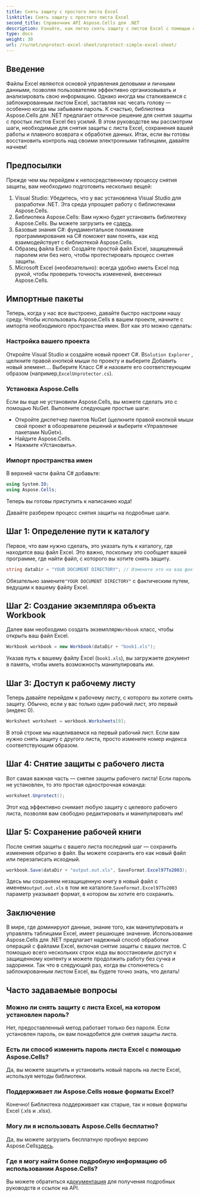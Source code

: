 ```yaml
---
title: Снять защиту с простого листа Excel
linktitle: Снять защиту с простого листа Excel
second_title: Справочник API Aspose.Cells для .NET
description: Узнайте, как легко снять защиту с листов Excel с помощью Aspose.Cells for .NET с помощью этого пошагового руководства. Восстановите доступ к своим данным в кратчайшие сроки.
type: docs
weight: 30
url: /ru/net/unprotect-excel-sheet/unprotect-simple-excel-sheet/
---
```

## Введение

Файлы Excel являются основой управления деловыми и личными данными, позволяя пользователям эффективно организовывать и анализировать свою информацию. Однако иногда мы сталкиваемся с заблокированным листом Excel, заставляя нас чесать голову — особенно когда мы забываем пароль. К счастью, библиотека Aspose.Cells для .NET предлагает отличное решение для снятия защиты с простых листов Excel без усилий. В этом руководстве мы рассмотрим шаги, необходимые для снятия защиты с листа Excel, сохранения вашей работы и плавного возврата к обработке данных. Итак, если вы готовы восстановить контроль над своими электронными таблицами, давайте начнем!

## Предпосылки

Прежде чем мы перейдем к непосредственному процессу снятия защиты, вам необходимо подготовить несколько вещей:

1. Visual Studio: Убедитесь, что у вас установлена Visual Studio для разработки .NET. Эта среда упрощает работу с библиотеками Aspose.Cells.
2.  Библиотека Aspose.Cells: Вам нужно будет установить библиотеку Aspose.Cells. Вы можете загрузить ее с[здесь](https://releases.aspose.com/cells/net/).
3. Базовые знания C#: фундаментальное понимание программирования на C# поможет вам понять, как код взаимодействует с библиотекой Aspose.Cells.
4. Образец файла Excel: Создайте простой файл Excel, защищенный паролем или без него, чтобы протестировать процесс снятия защиты.
5. Microsoft Excel (необязательно): всегда удобно иметь Excel под рукой, чтобы проверить точность изменений, внесенных Aspose.Cells.

## Импортные пакеты

Теперь, когда у нас все выстроено, давайте быстро настроим нашу среду. Чтобы использовать Aspose.Cells в вашем проекте, начните с импорта необходимого пространства имен. Вот как это можно сделать:

### Настройка вашего проекта

 Откройте Visual Studio и создайте новый проект C#. В`Solution Explorer` , щелкните правой кнопкой мыши по проекту и выберите Добавить новый элемент.... Выберите Класс C# и назовите его соответствующим образом (например,`ExcelUnprotector.cs`).

### Установка Aspose.Cells

Если вы еще не установили Aspose.Cells, вы можете сделать это с помощью NuGet. Выполните следующие простые шаги:

- Откройте диспетчер пакетов NuGet (щелкните правой кнопкой мыши свой проект в обозревателе решений и выберите «Управление пакетами NuGet»).
- Найдите Aspose.Cells.
- Нажмите «Установить».

### Импорт пространства имен

В верхней части файла C# добавьте:

```csharp
using System.IO;
using Aspose.Cells;
```

Теперь вы готовы приступить к написанию кода!

Давайте разберем процесс снятия защиты на подробные шаги.

## Шаг 1: Определение пути к каталогу

Первое, что вам нужно сделать, это указать путь к каталогу, где находится ваш файл Excel. Это важно, поскольку это сообщает вашей программе, где найти файл, с которого вы хотите снять защиту.

```csharp
string dataDir = "YOUR DOCUMENT DIRECTORY"; // Измените это на ваш фактический путь
```

 Обязательно замените`"YOUR DOCUMENT DIRECTORY"` с фактическим путем, ведущим к вашему файлу Excel.

## Шаг 2: Создание экземпляра объекта Workbook

 Далее вам необходимо создать экземпляр`Workbook` класс, чтобы открыть ваш файл Excel.

```csharp
Workbook workbook = new Workbook(dataDir + "book1.xls");
```

Указав путь к вашему файлу Excel (`book1.xls`), вы загружаете документ в память, чтобы иметь возможность манипулировать им.

## Шаг 3: Доступ к рабочему листу

Теперь давайте перейдем к рабочему листу, с которого вы хотите снять защиту. Обычно, если у вас только один рабочий лист, это первый (индекс 0).

```csharp
Worksheet worksheet = workbook.Worksheets[0];
```

В этой строке мы нацеливаемся на первый рабочий лист. Если вам нужно снять защиту с другого листа, просто измените номер индекса соответствующим образом.

## Шаг 4: Снятие защиты с рабочего листа

Вот самая важная часть — снятие защиты рабочего листа! Если пароль не установлен, то это простая однострочная команда:

```csharp
worksheet.Unprotect();
```

Этот код эффективно снимает любую защиту с целевого рабочего листа, позволяя вам свободно редактировать и манипулировать им!

## Шаг 5: Сохранение рабочей книги

После снятия защиты с вашего листа последний шаг — сохранить изменения обратно в файл. Вы можете сохранить его как новый файл или перезаписать исходный.

```csharp
workbook.Save(dataDir + "output.out.xls", SaveFormat.Excel97To2003);
```

 Здесь мы сохраняем незащищенную книгу в новый файл с именем`output.out.xls` в том же каталоге.`SaveFormat.Excel97To2003` параметр указывает формат, в котором вы хотите его сохранить.

## Заключение

В мире, где доминируют данные, знание того, как манипулировать и управлять таблицами Excel, имеет решающее значение. Использование Aspose.Cells для .NET предлагает надежный способ обработки операций с файлами Excel, включая снятие защиты с ваших листов. С помощью всего нескольких строк кода вы восстановили доступ к защищенному контенту и можете продолжить работу без сучка и задоринки. Так что в следующий раз, когда вы столкнетесь с заблокированным листом Excel, вы будете точно знать, что делать!

## Часто задаваемые вопросы

### Можно ли снять защиту с листа Excel, на котором установлен пароль?
Нет, предоставленный метод работает только без пароля. Если установлен пароль, он вам понадобится для снятия защиты листа.

### Есть ли способ изменить пароль листа Excel с помощью Aspose.Cells?
Да, вы можете защитить и установить новый пароль на листе Excel, используя методы библиотеки.

### Поддерживает ли Aspose.Cells новые форматы Excel?
Конечно! Библиотека поддерживает как старые, так и новые форматы Excel (.xls и .xlsx).

### Могу ли я использовать Aspose.Cells бесплатно?
 Да, вы можете загрузить бесплатную пробную версию Aspose.Cells[здесь](https://releases.aspose.com/).

### Где я могу найти более подробную информацию об использовании Aspose.Cells?
 Вы можете обратиться к[документация](https://reference.aspose.com/cells/net/) для получения подробных руководств и ссылок на API.